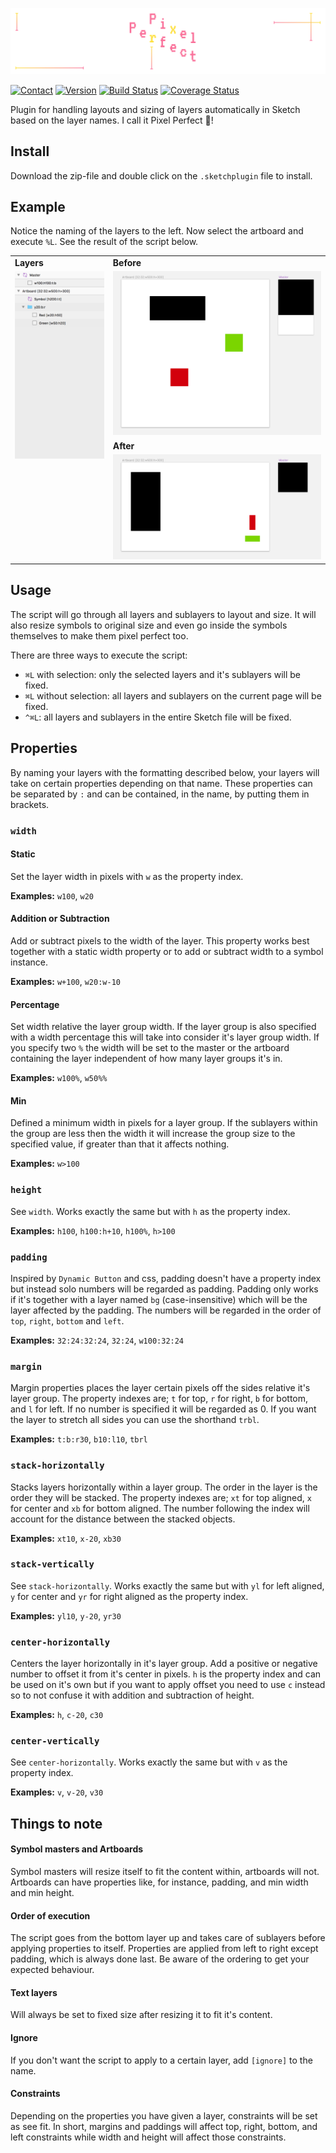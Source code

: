 ![](resources/logo.png)

[![Contact](https://img.shields.io/badge/contact-@thematerik-blue.svg)](http://twitter.com/thematerik)
[![Version](https://img.shields.io/badge/version-1.1.1-blue.svg)](https://github.com/materik/sketchplugin-pixelperfect)
[![Build Status](https://travis-ci.org/materik/sketchplugin-pixelperfect.svg?branch=master)](https://travis-ci.org/materik/sketchplugin-pixelperfect?style=flat-square)
[![Coverage Status](https://coveralls.io/repos/github/materik/sketchplugin-pixelperfect/badge.svg?branch=master&style=flat-square)](https://coveralls.io/github/materik/sketchplugin-pixelperfect?branch=master)

<!-- Description --> Plugin for handling layouts and sizing of layers automatically in Sketch based on the layer names. <!-- EOL --> I call it Pixel Perfect 👾!

## Install

Download the zip-file and double click on the `.sketchplugin` file to install.

## Example

Notice the naming of the layers to the left. Now select the artboard and execute `%L`. See the result of the script below.

<table>
  <tr></tr>
  <tr>
    <td><b>Layers</b></td>
    <td><b>Before</b></td>
  </tr>
  <tr>
    <td rowspan="3" valign="top"><img src="resources/layers.png" /></td>
    <td><img src="resources/before.png" /></td>
  </tr>
  <tr>
    <td><b>After</b></td>
  </tr>
  <tr>
    <td><img src="resources/after.png" /></td>
  </tr>
</table>

## Usage

The script will go through all layers and sublayers to layout and size. It will also resize symbols to original size and even go inside the symbols themselves to make them pixel perfect too.

There are three ways to execute the script:
* `⌘L` with selection: only the selected layers and it's sublayers will be fixed.
* `⌘L` without selection: all layers and sublayers on the current page will be fixed.
* `^⌘L`: all layers and sublayers in the entire Sketch file will be fixed.

## Properties

By naming your layers with the formatting described below, your layers will take on certain properties depending on that name. These properties can be separated by `:` and can be contained, in the name, by putting them in brackets.

### `width`

#### Static

Set the layer width in pixels with `w` as the property index.

**Examples:** `w100`, `w20`

#### Addition or Subtraction

Add or subtract pixels to the width of the layer. This property works best together with a static width property or to add or subtract width to a symbol instance.

**Examples:** `w+100`, `w20:w-10`

#### Percentage

Set width relative the layer group width. If the layer group is also specified with a width percentage this will take into consider it's layer group width. If you specify two `%` the width will be set to the master or the artboard containing the layer independent of how many layer groups it's in.

**Examples:** `w100%`, `w50%%`

#### Min

Defined a minimum width in pixels for a layer group. If the sublayers within the group are less then the width it will increase the group size to the specified value, if greater than that it affects nothing.

**Examples:** `w>100`

### `height`

See `width`. Works exactly the same but with `h` as the property index.

**Examples:** `h100`, `h100:h+10`, `h100%`, `h>100`

### `padding`

Inspired by `Dynamic Button` and css, padding doesn't have a property index but instead solo numbers will be regarded as padding. Padding only works if it's together with a layer named `bg` (case-insensitive) which will be the layer affected by the padding. The numbers will be regarded in the order of `top`, `right`, `bottom` and `left`.

**Examples:** `32:24:32:24`, `32:24`, `w100:32:24`

### `margin`

Margin properties places the layer certain pixels off the sides relative it's layer group. The property indexes are; `t` for top, `r` for right, `b` for bottom, and `l` for left. If no number is specified it will be regarded as 0. If you want the layer to stretch all sides you can use the shorthand `trbl`.

**Examples:** `t:b:r30`, `b10:l10`, `tbrl`

### `stack-horizontally`

Stacks layers horizontally within a layer group. The order in the layer is the order they will be stacked. The property indexes are; `xt` for top aligned, `x` for center and `xb` for bottom aligned. The number following the index will account for the distance between the stacked objects.

**Examples:** `xt10`, `x-20`, `xb30`

### `stack-vertically`

See `stack-horizontally`. Works exactly the same but with `yl` for left aligned, `y` for center and `yr` for right aligned as the property index.

**Examples:** `yl10`, `y-20`, `yr30`

### `center-horizontally`

Centers the layer horizontally in it's layer group. Add a positive or negative number to offset it from it's center in pixels. `h` is the property index and can be used on it's own but if you want to apply offset you need to use `c` instead so to not confuse it with addition and subtraction of height.

**Examples:** `h`, `c-20`, `c30`

### `center-vertically`

See `center-horizontally`. Works exactly the same but with `v` as the property index.

**Examples:** `v`, `v-20`, `v30`

## Things to note

#### Symbol masters and Artboards

Symbol masters will resize itself to fit the content within, artboards will not. Artboards can have properties like, for instance, padding, and min width and min height.

#### Order of execution

The script goes from the bottom layer up and takes care of sublayers before applying properties to itself. Properties are applied from left to right except padding, which is always done last. Be aware of the ordering to get your expected behaviour.

#### Text layers

Will always be set to fixed size after resizing it to fit it's content.

#### Ignore

If you don't want the script to apply to a certain layer, add `[ignore]` to the name.

#### Constraints

Depending on the properties you have given a layer, constraints will be set as see fit. In short, margins and paddings will affect top, right, bottom, and left constraints while width and height will affect those constraints.
